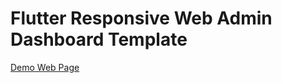 # Flutter Responsive Web Admin Dashboard Template

[Demo Web Page](https://johmartin.github.io/flutterwebadmin/)
